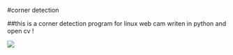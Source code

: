 #corner detection

##this is a corner detection program for linux web cam writen in python and open cv !

<img src="http://code.opencv.org/attachments/download/863"/>
